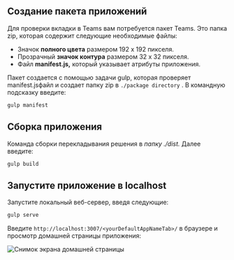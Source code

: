 ## <a name="create-the-app-package"></a>Создание пакета приложений

Для проверки вкладки в Teams вам потребуется пакет Teams. Это папка zip, которая содержит следующие необходимые файлы:

- Значок **полного цвета** размером 192 x 192 пикселя.
- Прозрачный **значок контура** размером 32 x 32 пикселя.
- Файл **manifest.js,** который указывает атрибуты приложения.

Пакет создается с помощью задачи gulp, которая проверяет manifest.jsфайл и создает папку zip в `./package directory` . В командную подсказку введите:

```bash
gulp manifest
```

## <a name="build-your-application"></a>Сборка приложения

Команда сборки перекладывания решения в *папку ./dist.* Далее введите:

```bash
gulp build
```

## <a name="run-your-application-in-localhost"></a>Запустите приложение в localhost

Запустите локальный веб-сервер, введя следующие:

```bash
gulp serve
```

Введите `http://localhost:3007/<yourDefaultAppNameTab>/` в браузере и просмотр домашней страницы приложения:

![Снимок экрана домашней страницы](~/assets/images/tab-images/homePage.png)